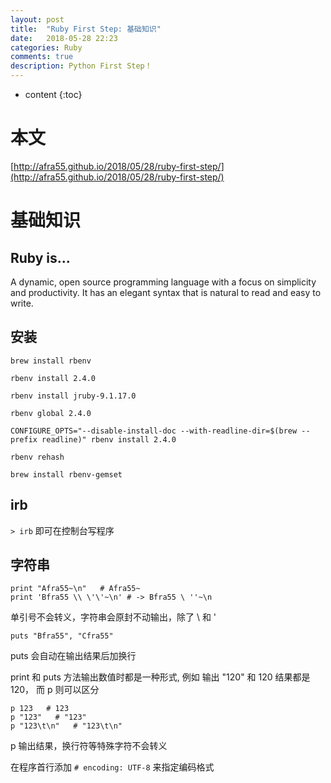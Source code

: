 ```yaml
---
layout: post
title:  "Ruby First Step: 基础知识"
date:   2018-05-28 22:23
categories: Ruby
comments: true
description: Python First Step！
---
```


* content
{:toc}

# 本文

[http://afra55.github.io/2018/05/28/ruby-first-step/](http://afra55.github.io/2018/05/28/ruby-first-step/)

# 基础知识

## Ruby is...

A dynamic, open source programming language with a focus on simplicity and productivity. It has an elegant syntax that is natural to read and easy to write.

## 安装

`brew install rbenv`

`rbenv install 2.4.0`

`rbenv install jruby-9.1.17.0`

`rbenv global 2.4.0`

`CONFIGURE_OPTS="--disable-install-doc --with-readline-dir=$(brew --prefix readline)" rbenv install 2.4.0`

`rbenv rehash`

`brew install rbenv-gemset`

## irb

`> irb` 即可在控制台写程序

## 字符串

    print "Afra55~\n"   # Afra55~
    print 'Bfra55 \\ \'\'~\n' # -> Bfra55 \ ''~\n 

单引号不会转义，字符串会原封不动输出，除了 \ 和 '

    puts "Bfra55", "Cfra55"

puts 会自动在输出结果后加换行

print 和 puts 方法输出数值时都是一种形式, 例如 输出 "120" 和 120 结果都是 120， 而 p 则可以区分

    p 123   # 123
    p "123"   # "123"
    p "123\t\n"   # "123\t\n"

p 输出结果，换行符等特殊字符不会转义

在程序首行添加 `# encoding: UTF-8` 来指定编码格式















